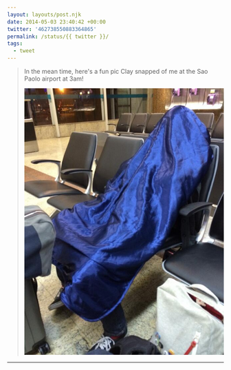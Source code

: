 ```yaml
---
layout: layouts/post.njk
date: 2014-05-03 23:40:42 +00:00
twitter: '462738550883364865'
permalink: /status/{{ twitter }}/
tags: 
  - tweet
---
```


> In the mean time, here's a fun pic Clay snapped of me at the Sao Paolo airport at 3am! 
> 
> ![the author slouching in an airport seat, hiding under a shiny blue blanket](/img/462738550883364865-Bmv6QmJIYAAwSyN.jpg)

---
